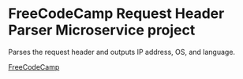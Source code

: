 # FreeCodeCamp Request Header Parser Microservice project

Parses the request header and outputs IP address, OS, and language.

[FreeCodeCamp](http://www.freecodecamp.com)